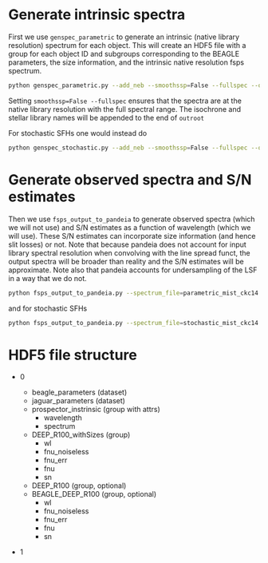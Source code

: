 # Generate intrinsic spectra

First we use `genspec_parametric` to generate an intrinsic (native library
resolution) spectrum for each object.  This will create an HDF5 file with a group for each object ID and subgroups corresponding to the BEAGLE parameters, the size information, and the intrinsic native resolution fsps spectrum.

```bash
python genspec_parametric.py --add_neb --smoothssp=False --fullspec --outroot=parametric
```

Setting `smoothssp=False --fullspec` ensures that the spectra are at the native library resolution with the full spectral range.  The isochrone and stellar library names will be appended to the end of `outroot`

For stochastic SFHs one would instead do

```bash
python genspec_stochastic.py --add_neb --smoothssp=False --fullspec --outroot=stochastic --nobj=250
```

# Generate observed spectra and S/N estimates

Then we use `fsps_output_to_pandeia` to generate observed spectra (which we will
not use) and S/N estimates as a function of wavelength (which we will use).
These S/N estimates can incorporate size information (and hence slit losses) or
not.  Note that because pandeia does not account for input library spectral resolution when convolving with the line spread funct, the output spectra will be broader than reality and the S/N estimates will be approximate.  Note also that pandeia accounts for undersampling of the LSF in a way that we do not.

```bash
python fsps_output_to_pandeia.py --spectrum_file=parametric_mist_ckc14.h5 --use_sizes --nobj=5000
```

and for stochastic SFHs

```bash
python fsps_output_to_pandeia.py --spectrum_file=stochastic_mist_ckc14.h5 --nobj=250
```

# HDF5 file structure

- 0
  - beagle_parameters (dataset)
  - jaguar_parameters (dataset)
  - prospector_instrinsic (group with attrs)
    - wavelength
    - spectrum
  - DEEP_R100_withSizes (group)
    - wl
    - fnu_noiseless
    - fnu_err
    - fnu
    - sn
  - DEEP_R100 (group, optional)
  - BEAGLE_DEEP_R100 (group, optional)
    - wl
    - fnu_noiseless
    - fnu_err
    - fnu
    - sn

- 1
